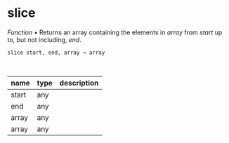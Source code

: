 # slice

_Function_ &bull; Returns an array containing the elements in _array_ from _start_ up to, but not including, _end_.

<pre><code>slice start, end, array &rarr; array</code></pre>
<br>

| name | type | description |
|------|------|-------------|
|start|any||
|end|any||
|array|any||
|array|any||


